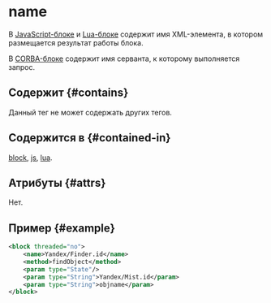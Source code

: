 # name

В [JavaScript-блоке](../concepts/block-js-ov.md) и [Lua-блоке](../concepts/block-lua-ov.md) содержит имя XML-элемента, в котором размещается результат работы блока.

В [CORBA-блоке](../concepts/block-corba-ov.md) содержит имя серванта, к которому выполняется запрос.

## Содержит {#contains}

Данный тег не может содержать других тегов.

## Содержится в {#contained-in}

[block](block.md), [js](js.md), [lua](lua.md).

## Атрибуты {#attrs}

Нет.

## Пример {#example}

```xml
<block threaded="no">
    <name>Yandex/Finder.id</name>
    <method>findObject</method>
    <param type="State"/>
    <param type="String">Yandex/Mist.id</param>
    <param type="String">objname</param>
</block>
```


